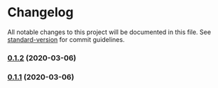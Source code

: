 # Changelog

All notable changes to this project will be documented in this file. See [standard-version](https://github.com/conventional-changelog/standard-version) for commit guidelines.

### [0.1.2](https://github.com/ardoq/orby/compare/v0.1.0...v0.1.2) (2020-03-06)

### [0.1.1](https://github.com/ardoq/orby/compare/v0.1.0...v0.1.1) (2020-03-06)
